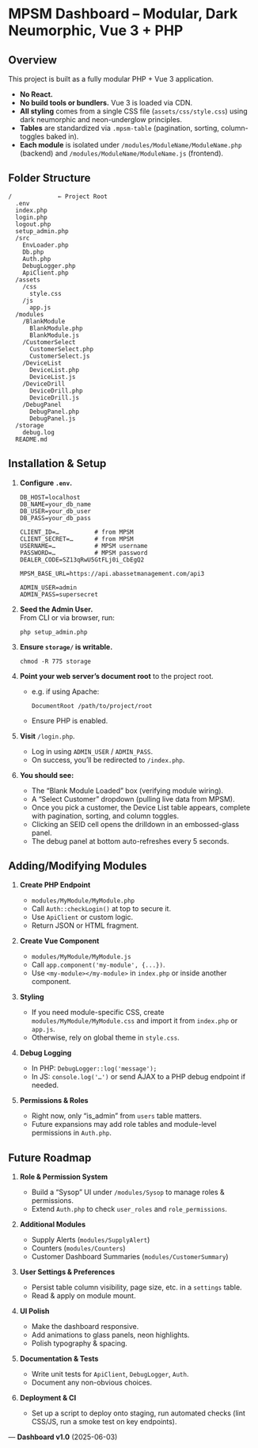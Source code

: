 # MPSM Dashboard – Modular, Dark Neumorphic, Vue 3 + PHP

## Overview
This project is built as a fully modular PHP + Vue 3 application.
- **No React.**
- **No build tools or bundlers.** Vue 3 is loaded via CDN.
- **All styling** comes from a single CSS file (`assets/css/style.css`) using dark neumorphic and neon-underglow principles.
- **Tables** are standardized via `.mpsm-table` (pagination, sorting, column-toggles baked in).
- **Each module** is isolated under `/modules/ModuleName/ModuleName.php` (backend) and `/modules/ModuleName/ModuleName.js` (frontend).

## Folder Structure
```
/             ← Project Root
  .env
  index.php
  login.php
  logout.php
  setup_admin.php
  /src
    EnvLoader.php
    Db.php
    Auth.php
    DebugLogger.php
    ApiClient.php
  /assets
    /css
      style.css
    /js
      app.js
  /modules
    /BlankModule
      BlankModule.php
      BlankModule.js
    /CustomerSelect
      CustomerSelect.php
      CustomerSelect.js
    /DeviceList
      DeviceList.php
      DeviceList.js
    /DeviceDrill
      DeviceDrill.php
      DeviceDrill.js
    /DebugPanel
      DebugPanel.php
      DebugPanel.js
  /storage
    debug.log
  README.md
```

## Installation & Setup

1. **Configure `.env`.**  
   ```dotenv
   DB_HOST=localhost
   DB_NAME=your_db_name
   DB_USER=your_db_user
   DB_PASS=your_db_pass

   CLIENT_ID=…          # from MPSM
   CLIENT_SECRET=…      # from MPSM
   USERNAME=…           # MPSM username
   PASSWORD=…           # MPSM password
   DEALER_CODE=SZ13qRwU5GtFLj0i_CbEgQ2

   MPSM_BASE_URL=https://api.abassetmanagement.com/api3

   ADMIN_USER=admin
   ADMIN_PASS=supersecret
   ```

2. **Seed the Admin User.**  
   From CLI or via browser, run:
   ```
   php setup_admin.php
   ```

3. **Ensure `storage/` is writable.**  
   ```
   chmod -R 775 storage
   ```

4. **Point your web server’s document root** to the project root.  
   - e.g. if using Apache:
     ```
     DocumentRoot /path/to/project/root
     ```
   - Ensure PHP is enabled.

5. **Visit** `/login.php`.  
   - Log in using `ADMIN_USER` / `ADMIN_PASS`.  
   - On success, you’ll be redirected to `/index.php`.

6. **You should see:**  
   - The “Blank Module Loaded” box (verifying module wiring).  
   - A “Select Customer” dropdown (pulling live data from MPSM).  
   - Once you pick a customer, the Device List table appears, complete with pagination, sorting, and column toggles.  
   - Clicking an SEID cell opens the drilldown in an embossed-glass panel.  
   - The debug panel at bottom auto-refreshes every 5 seconds.

## Adding/Modifying Modules

1. **Create PHP Endpoint**  
   - `modules/MyModule/MyModule.php`  
   - Call `Auth::checkLogin()` at top to secure it.  
   - Use `ApiClient` or custom logic.  
   - Return JSON or HTML fragment.

2. **Create Vue Component**  
   - `modules/MyModule/MyModule.js`  
   - Call `app.component('my-module', {...})`.  
   - Use `<my-module></my-module>` in `index.php` or inside another component.

3. **Styling**  
   - If you need module-specific CSS, create `modules/MyModule/MyModule.css` and import it from `index.php` or `app.js`.  
   - Otherwise, rely on global theme in `style.css`.

4. **Debug Logging**  
   - In PHP: `DebugLogger::log('message');`  
   - In JS: `console.log('…')` or send AJAX to a PHP debug endpoint if needed.

5. **Permissions & Roles**  
   - Right now, only “is_admin” from `users` table matters.  
   - Future expansions may add role tables and module-level permissions in `Auth.php`.

## Future Roadmap

1. **Role & Permission System**  
   - Build a “Sysop” UI under `/modules/Sysop` to manage roles & permissions.  
   - Extend `Auth.php` to check `user_roles` and `role_permissions`.

2. **Additional Modules**  
   - Supply Alerts (`modules/SupplyAlert`)  
   - Counters (`modules/Counters`)  
   - Customer Dashboard Summaries (`modules/CustomerSummary`)

3. **User Settings & Preferences**  
   - Persist table column visibility, page size, etc. in a `settings` table.  
   - Read & apply on module mount.

4. **UI Polish**  
   - Make the dashboard responsive.  
   - Add animations to glass panels, neon highlights.  
   - Polish typography & spacing.

5. **Documentation & Tests**  
   - Write unit tests for `ApiClient`, `DebugLogger`, `Auth`.  
   - Document any non-obvious choices.

6. **Deployment & CI**  
   - Set up a script to deploy onto staging, run automated checks (lint CSS/JS, run a smoke test on key endpoints).

— **Dashboard v1.0** (2025-06-03)
